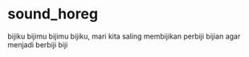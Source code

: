 # sound_horeg
bijiku bijimu bijimu bijiku, mari kita saling membijikan perbiji bijian agar menjadi berbiji biji
